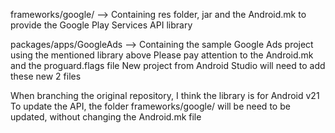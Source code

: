 frameworks/google/ --> Containing res folder, jar and the Android.mk to provide the Google Play Services API library

packages/apps/GoogleAds --> Containing the sample Google Ads project using the mentioned library above
Please pay attention to the Android.mk and the proguard.flags file
New project from Android Studio will need to add these new 2 files

When branching the original repository, I think the library is for Android v21
To update the API, the folder frameworks/google/ will be need to be updated, without changing the Android.mk file
